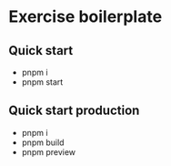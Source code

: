 # Exercise boilerplate

## Quick start

- pnpm i
- pnpm start

## Quick start production

- pnpm i
- pnpm build
- pnpm preview
